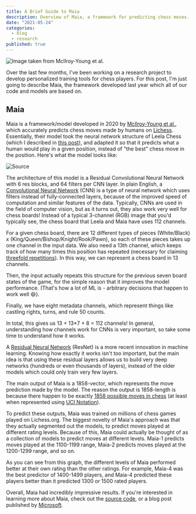 ```yaml
---
title: A Brief Guide to Maia
description: Overview of Maia, a framework for predicting chess moves.
date: "2021-05-24"
categories:
  - blog
  - research
published: true
---
```


![Image taken from McIlroy-Young et al.](https://saumikn.com/wp-content/uploads/2021/05/image-1024x337.png)

Over the last few months, I've been working on a research project to develop personalized training tools for chess players. For this post, I'm just going to describe Maia, the framework developed last year which all of our code and models are based on.

## Maia

Maia is a framework/model developed in 2020 by [McIlroy-Young et al.](https://arxiv.org/pdf/2006.01855.pdf), which accurately predicts chess moves made by humans on [Lichess](http://lichess.org/). Essentially, their model took the neural network structure of Leela Chess (which I described in [this post](https://saumikn.com/blog/a-brief-guide-to-neural-network-chess-engines/)), and adapted it so that it predicts what a human would play in a given position, instead of "the best" chess move in the position. Here's what the model looks like:

![Source](https://www.microsoft.com/en-us/research/uploads/prod/2020/11/Figure3_AIandChess_high-res-1024x571.jpg)

The architecture of this model is a Residual Convolutional Neural Network with 6 res blocks, and 64 filters per CNN layer. In plain English, a [Convolutional Neural Network](https://en.wikipedia.org/wiki/Convolutional_neural_network) (CNN) is a type of neural network which uses filters instead of fully-connected layers, because of the improved speed of computation and similar features of the data. Typically, CNNs are used in the field of computer vision, but as it turns out, they also work very well for chess boards! Instead of a typical 3-channel (RGB) image that you'd typically see, the chess board that Leela and Maia have uses 112 channels.

For a given chess board, there are 12 different types of pieces (White/Black) x (King/Queen/Bishop/Knight/Rook/Pawn), so each of these pieces takes up one channel in the input data. We also need a 13th channel, which keeps track of how many times this position has repeated (necessary for claiming [threefold repetitions](https://en.wikipedia.org/wiki/Threefold_repetition)). In this way, we can represent a chess board in 13 channels.

Then, the input actually repeats this structure for the previous seven board states of the game, for the simple reason that it improves the model performance. (That's how a lot of ML is - arbitrary decisions that happen to work well 😄).

Finally, we have eight metadata channels, which represent things like castling rights, turns, and rule 50 counts.

In total, this gives us 13 + 13\*7 + 8 = 112 channels! In general, understanding how channels work for CNNs is very important, so take some time to understand how it works.

A [Residual Neural Network](https://en.wikipedia.org/wiki/Residual_neural_network) (ResNet) is a more recent innovation in machine learning. Knowing how exactly it works isn't too important, but the main idea is that using these residual layers allows us to build very deep networks (hundreds or even thousands of layers), instead of the older models which could only train very few layers.

The main output of Maia is a 1858-vector, which represents the move prediction made by the model. The reason the output is 1858-length is because there happen to be exactly [1858 possible moves in chess](https://github.com/so-much-meta/lczero_tools/blob/master/src/lcztools/_uci_to_idx.py) (at least when represented using [UCI Notation](https://en.wikipedia.org/wiki/Universal_Chess_Interface)).

To predict these outputs, Maia was trained on millions of chess games played on Lichess.org. The biggest novelty of Maia's approach was that they actually segmented out the models, to predict moves played at different rating levels. Because of this, Maia could actually be thought of as a collection of models to predict moves at different levels. Maia-1 predicts moves played at the 1100-1199 range, Maia-2 predicts moves played at the 1200-1299 range, and so on.

As you can see from this graph, the different levels of Maia performed better at their own rating than the other ratings. For example, Maia-4 was the best predictor of 1400-1499 players, and Maia-4 predicted these players better than it predicted 1300 or 1500 rated players.

Overall, Maia had incredibly impressive results. If you're interested in learning more about Maia, check out the [source code](https://github.com/CSSLab/maia-chess), or a blog post published by [Microsoft](https://www.microsoft.com/en-us/research/blog/the-human-side-of-ai-for-chess/).
